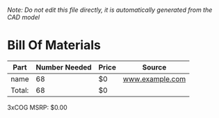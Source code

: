 ###### Note: Do not edit this file directly, it is automatically generated from the CAD model 
# Bill Of Materials 
 |Part|Number Needed|Price|Source| 
 |----|----------|-----|-----|
|name|68|$0|www.example.com|
|Total: |68|$0| |

 3xCOG MSRP: $0.00